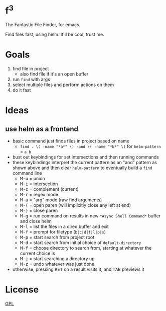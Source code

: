 f<sup>3</sup>
=============

The Fantastic File Finder, for emacs.

Find files fast, using helm. It'll be cool, trust me.

# Goals

1. find file in project
    - also find file if it's an open buffer
2. run `find` with args
3. select multiple files and perform actions on them
4. do it fast

# Ideas
## use helm as a frontend
- basic command just finds files in project based on name
    - `find . \( -name "*a*" \) -and \( -name "*b*" \)` for `helm-pattern` = `a b`
- bust out keybindings for set intersections and then running commands
- these keybindings interpret the current pattern as an "and" pattern as shown above and then clear `helm-pattern` to eventually build a `find` command line
    - <kbd>M-u</kbd> = union
    - <kbd>M-i</kbd> = intersection
    - <kbd>M-c</kbd> = complement (current)
    - <kbd>M-r</kbd> = regex mode
    - <kbd>M-a</kbd> = "arg" mode (raw find arguments)
    - <kbd>M-(</kbd> = open paren (will implicitly close any left at end)
    - <kbd>M-)</kbd> = close paren
    - <kbd>M-g</kbd> = run command on results in new `*Async Shell Command*` buffer and close helm
    - <kbd>M-l</kbd> = list the files in a dired buffer and exit
    - <kbd>M-f</kbd> = prompt for filetype (`b|c|d|f|l|p|s`)
    - <kbd>M-p</kbd> = start search from project root
    - <kbd>M-d</kbd> = start search from initial choice of  `default-directory`
    - <kbd>M-f</kbd> = choose directory to search from, starting at whatever the current choice is
    - <kbd>M-j</kbd> = start searching a directory up
    - <kbd>M-z</kbd> = undo whatever was just done
- otherwise, pressing <kbd>RET</kbd> on a result visits it, and <kbd>TAB</kbd> previews it

# License

[GPL](GPL.md)
